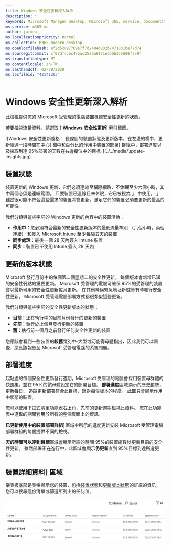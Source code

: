 ```yaml
---
title: Windows 安全性更新深入解析
description: ''
keywords: Microsoft Managed Desktop, Microsoft 365, service, documentation, Microsoft 受管理的電腦, Microsoft 365, 服務, 文件
ms.service: m365-md
author: jaimeo
ms.localizationpriority: normal
ms.collection: M365-modern-desktop
ms.openlocfilehash: ef2d5c897709e7f7d2484d032b7471031be77d74
ms.sourcegitcommit: cf07dfccec476ac2526a6171ec6b6365686f759f
ms.translationtype: MT
ms.contentlocale: zh-TW
ms.lasthandoff: 02/29/2020
ms.locfileid: "42341263"
---
```

# <a name="windows-security-update-insights"></a>Windows 安全性更新深入解析
此檢視提供您的 Microsoft 受管理的電腦裝置概觀安全性更新的狀態。 

若要檢視流量資料，請選取 [ <strong>Windows 安全性更新</strong>] 索引標籤。

![Windows 安全性更新窗格： 長條圖的裝置狀態及更新版本，在左邊的欄中，更新經過一段時間在中心] 欄中和百分比的作用中裝置的部署] 群組中，部署進度以及採取到達 95%部署的天數在右邊欄位中的目標。](../../media/update-insights.jpg)

## <a name="device-status"></a>裝置狀態

裝置更新的 Windows 更新，它們必須連線至網際網路，不休眠至少六個小時，其中兩個必須是連續範圍。 只要裝置已連線且未休眠，它已被視為 」 中使用。 」 雖然很可能不符合這些需求的裝置將會更新，滿足它們的裝置必須要更新的最高的可能性。 

我們分類與這些字詞的 Windows 更新的內容中的裝置活動：

- <strong>作用中：</strong>您必須符合最新的安全性更新版本的最低流量準則 （六個小時，兩個連續） 和簽入 Microsoft Intune 至少每隔五天的裝置
- <strong>同步處理：</strong>最後一個 28 天內簽入 Intune 裝置
- <strong>同步：</strong>裝置已<i>不</i>使用 Intune 簽入 28 天內




## <a name="update-version-status"></a>更新的版本狀態

Microsoft 發行月份中的每個第二個星期二的安全性更新。 每個版本會新增已知的安全性弱點的重要更新。 Microsoft 受管理的電腦可確保 95%的受管理的裝置會以最新可用的安全性更新每月更新。 在其他時候緊急地址新威脅有時發行安全性更新。 Microsoft 受管理電腦部署方式都很類似這些更新。

我們分類與這些字詞的安全性更新版本的狀態：

- <strong>目前：</strong>正在執行中的目前月份發行的更新的裝置
- <strong>先前：</strong>執行於上個月發行更新的裝置
- <strong>舊：</strong>執行前一個月之前發行任何安全性更新的裝置

您應該會看到一些裝置的<strong>較舊</strong>類別中-大型或可能得母體指出，因此我們可以調查，您應該報告至 Microsoft 受管理電腦的系統問題。


## <a name="deployment-progress"></a>部署進度

起點處的每個安全性更新發行週期，Microsoft 受管理的電腦會採用裝置母群體的快照集，並在 95%的該母體設定它的部署目標。 <strong>部署進度</strong>區域顯示的歷史趨勢，更新每日、 追蹤更新部署符合此目標，針對每個版本的程度。 此圖只會顯示作用中狀態的裝置。

您可以使用下拉式清單功能表右上角，先前的更新週期檢視此資料。 您在此功能表中選取的期間套用於所有的整個頁面上的資訊。

<strong>已更新使用中的裝置部署群組</strong>] 區域中所示的進度更新安裝 Microsoft 受管理電腦部署群組的每個提供不同的檢視。

<strong>天的時間可以達到目標</strong>區域會顯示所需的時間 95%的裝置總數以更新目前的安全性更新。 雖然部署正在進行中，此區域會顯示<strong>仍更新</strong>直到 95%目標到達所選更新。

## <a name="device-details-area"></a>裝置詳細資料] 區域

儀表板底部是表格顯示您的裝置，包括[裝置狀態](#device-status)和[更新版本狀態](#update-version-status)的詳細的資訊。 您可以搜尋這份清單或篩選所列出的任何值。


![顯示的裝置名稱、 指派的使用者、 裝置狀態、 更新版本、 作業系統版本，以及日期欄上次同步處理之裝置的裝置詳細資料表格。](../../media/security-update-insights-device-table-sterile.png)
